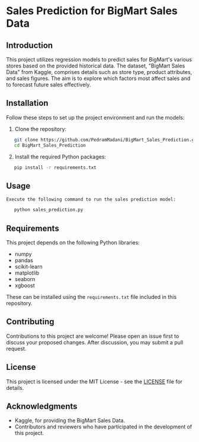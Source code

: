 # Sales Prediction for BigMart Sales Data

## Introduction
This project utilizes regression models to predict sales for BigMart's various stores based on the provided historical data. The dataset, "BigMart Sales Data" from Kaggle, comprises details such as store type, product attributes, and sales figures. The aim is to explore which factors most affect sales and to forecast future sales effectively.

## Installation
Follow these steps to set up the project environment and run the models:

1. Clone the repository:
```bash
   git clone https://github.com/PedramMadani/BigMart_Sales_Prediction.git
   cd BigMart_Sales_Prediction
```
2. Install the required Python packages:
```bash
   pip install -r requirements.txt
```

## Usage
    Execute the following command to run the sales prediction model:
```bash
   python sales_prediction.py
```
## Requirements
This project depends on the following Python libraries:
- numpy
- pandas
- scikit-learn
- matplotlib
- seaborn
- xgboost

These can be installed using the `requirements.txt` file included in this repository.

## Contributing
Contributions to this project are welcome! Please open an issue first to discuss your proposed changes. After discussion, you may submit a pull request.

## License
This project is licensed under the MIT License - see the [LICENSE](LICENSE) file for details.

## Acknowledgments
- Kaggle, for providing the BigMart Sales Data.
- Contributors and reviewers who have participated in the development of this project.

